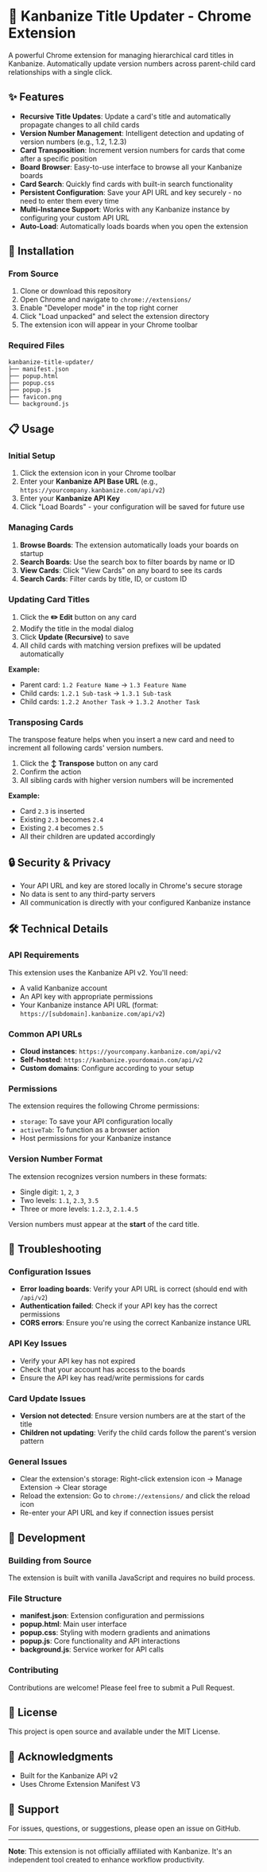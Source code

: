 # 🎯 Kanbanize Title Updater - Chrome Extension

A powerful Chrome extension for managing hierarchical card titles in Kanbanize. Automatically update version numbers across parent-child card relationships with a single click.

## ✨ Features

- **Recursive Title Updates**: Update a card's title and automatically propagate changes to all child cards
- **Version Number Management**: Intelligent detection and updating of version numbers (e.g., 1.2, 1.2.3)
- **Card Transposition**: Increment version numbers for cards that come after a specific position
- **Board Browser**: Easy-to-use interface to browse all your Kanbanize boards
- **Card Search**: Quickly find cards with built-in search functionality
- **Persistent Configuration**: Save your API URL and key securely - no need to enter them every time
- **Multi-Instance Support**: Works with any Kanbanize instance by configuring your custom API URL
- **Auto-Load**: Automatically loads boards when you open the extension

## 🚀 Installation

### From Source

1. Clone or download this repository
2. Open Chrome and navigate to `chrome://extensions/`
3. Enable "Developer mode" in the top right corner
4. Click "Load unpacked" and select the extension directory
5. The extension icon will appear in your Chrome toolbar

### Required Files

```
kanbanize-title-updater/
├── manifest.json
├── popup.html
├── popup.css
├── popup.js
├── favicon.png
└── background.js
```

## 📋 Usage

### Initial Setup

1. Click the extension icon in your Chrome toolbar
2. Enter your **Kanbanize API Base URL** (e.g., `https://yourcompany.kanbanize.com/api/v2`)
3. Enter your **Kanbanize API Key**
4. Click "Load Boards" - your configuration will be saved for future use

### Managing Cards

1. **Browse Boards**: The extension automatically loads your boards on startup
2. **Search Boards**: Use the search box to filter boards by name or ID
3. **View Cards**: Click "View Cards" on any board to see its cards
4. **Search Cards**: Filter cards by title, ID, or custom ID

### Updating Card Titles

1. Click the **✏️ Edit** button on any card
2. Modify the title in the modal dialog
3. Click **Update (Recursive)** to save
4. All child cards with matching version prefixes will be updated automatically

**Example:**
- Parent card: `1.2 Feature Name` → `1.3 Feature Name`
- Child cards: `1.2.1 Sub-task` → `1.3.1 Sub-task`
- Child cards: `1.2.2 Another Task` → `1.3.2 Another Task`

### Transposing Cards

The transpose feature helps when you insert a new card and need to increment all following cards' version numbers.

1. Click the **↕️ Transpose** button on any card
2. Confirm the action
3. All sibling cards with higher version numbers will be incremented

**Example:**
- Card `2.3` is inserted
- Existing `2.3` becomes `2.4`
- Existing `2.4` becomes `2.5`
- All their children are updated accordingly

## 🔒 Security & Privacy

- Your API URL and key are stored locally in Chrome's secure storage
- No data is sent to any third-party servers
- All communication is directly with your configured Kanbanize instance

## 🛠️ Technical Details

### API Requirements

This extension uses the Kanbanize API v2. You'll need:
- A valid Kanbanize account
- An API key with appropriate permissions
- Your Kanbanize instance API URL (format: `https://[subdomain].kanbanize.com/api/v2`)

### Common API URLs

- **Cloud instances**: `https://yourcompany.kanbanize.com/api/v2`
- **Self-hosted**: `https://kanbanize.yourdomain.com/api/v2`
- **Custom domains**: Configure according to your setup

### Permissions

The extension requires the following Chrome permissions:
- `storage`: To save your API configuration locally
- `activeTab`: To function as a browser action
- Host permissions for your Kanbanize instance

### Version Number Format

The extension recognizes version numbers in these formats:
- Single digit: `1`, `2`, `3`
- Two levels: `1.1`, `2.3`, `3.5`
- Three or more levels: `1.2.3`, `2.1.4.5`

Version numbers must appear at the **start** of the card title.

## 🐛 Troubleshooting

### Configuration Issues
- **Error loading boards**: Verify your API URL is correct (should end with `/api/v2`)
- **Authentication failed**: Check if your API key has the correct permissions
- **CORS errors**: Ensure you're using the correct Kanbanize instance URL

### API Key Issues
- Verify your API key has not expired
- Check that your account has access to the boards
- Ensure the API key has read/write permissions for cards

### Card Update Issues
- **Version not detected**: Ensure version numbers are at the start of the title
- **Children not updating**: Verify the child cards follow the parent's version pattern

### General Issues
- Clear the extension's storage: Right-click extension icon → Manage Extension → Clear storage
- Reload the extension: Go to `chrome://extensions/` and click the reload icon
- Re-enter your API URL and key if connection issues persist

## 📝 Development

### Building from Source

The extension is built with vanilla JavaScript and requires no build process.

### File Structure

- **manifest.json**: Extension configuration and permissions
- **popup.html**: Main user interface
- **popup.css**: Styling with modern gradients and animations
- **popup.js**: Core functionality and API interactions
- **background.js**: Service worker for API calls

### Contributing

Contributions are welcome! Please feel free to submit a Pull Request.

## 📄 License

This project is open source and available under the MIT License.

## 🙏 Acknowledgments

- Built for the Kanbanize API v2
- Uses Chrome Extension Manifest V3

## 📧 Support

For issues, questions, or suggestions, please open an issue on GitHub.

---

**Note**: This extension is not officially affiliated with Kanbanize. It's an independent tool created to enhance workflow productivity.
